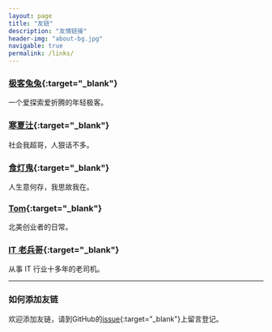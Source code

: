 ```yaml
---
layout: page
title: "友链"
description: "友情链接"
header-img: "about-bg.jpg"
navigable: true
permalink: /links/
---
```



### [极客兔兔](https://geektutu.com/){:target="_blank"}

一个爱探索爱折腾的年轻极客。

### [寒夏汢](https://hanxiatu.com/){:target="_blank"}

社会我超哥，人狠话不多。

### [食灯鬼](https://shidenggui.com/){:target="_blank"}

人生意何存，我思故我在。

### [Tom](https://ie9.org/){:target="_blank"}

北美创业者的日常。

### [IT 老兵哥](http://www.itlaobingge.com/){:target="_blank"}

从事 IT 行业十多年的老司机。

*********************************************

### 如何添加友链

欢迎添加友链，请到GitHub的[issue](https://github.com/hutusi/hutusi.github.com/issues/4){:target="_blank"}上留言登记。
